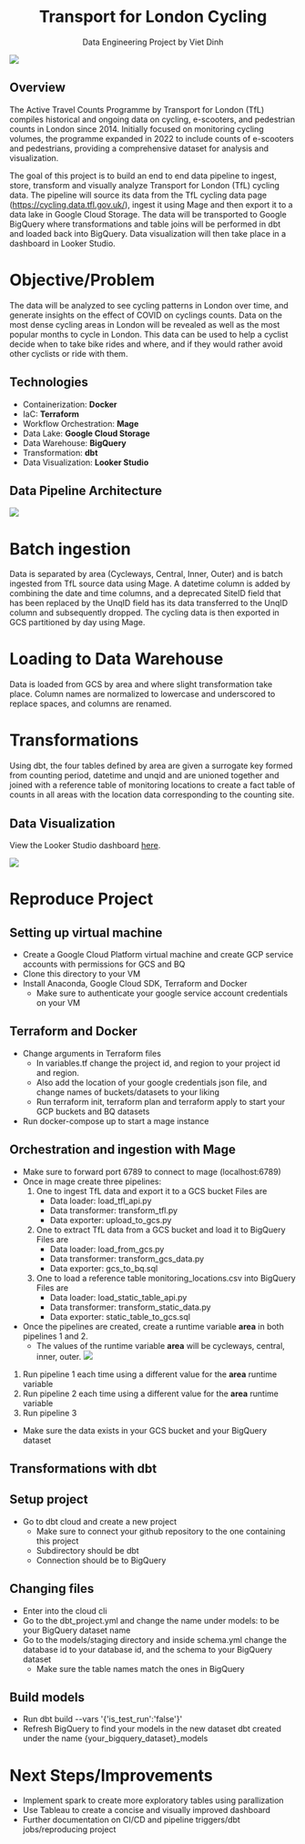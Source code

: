<h1 align="center">Transport for London Cycling</h1>
<p align="center">Data Engineering Project by Viet Dinh</p>

![](images/Cyclists_at_Hyde_Park.jpg)

## Overview
The Active Travel Counts Programme by Transport for London (TfL) compiles historical and ongoing data on cycling, e-scooters, and pedestrian counts in London since 2014. Initially focused on monitoring cycling volumes, the programme expanded in 2022 to include counts of e-scooters and pedestrians, providing a comprehensive dataset for analysis and visualization.

The goal of this project is to build an end to end data pipeline to ingest, store, transform and visually analyze Transport for London (TfL) cycling data. The pipeline will source its data from the TfL cycling data page (https://cycling.data.tfl.gov.uk/), ingest it using Mage and then export it to a data lake in Google Cloud Storage. The data will be transported to Google BigQuery where transformations and table joins will be performed in dbt and loaded back into BigQuery. Data visualization will then take place in a dashboard in Looker Studio.

# Objective/Problem
The data will be analyzed to see cycling patterns in London over time, and generate insights on the effect of COVID on cyclings counts. Data on the most dense cycling areas in London will be revealed as well as the most popular months to cycle in London. This data can be used to help a cyclist decide when to take bike rides and where, and if they would rather avoid other cyclists or ride with them.
## Technologies

- Containerization: **Docker**
- IaC: **Terraform**
- Workflow Orchestration: **Mage** 
- Data Lake: **Google Cloud Storage**
- Data Warehouse: **BigQuery**
- Transformation: **dbt**
- Data Visualization: **Looker Studio**

## Data Pipeline Architecture

![](images/Architecture.jpg)

# Batch ingestion
Data is separated by area (Cycleways, Central, Inner, Outer) and is batch ingested from TfL source data using Mage. A datetime column is added by combining the date and time columns, and a deprecated SiteID field that has been replaced by the UnqID field has its data transferred to the UnqID column and subsequently dropped. The cycling data is then exported in GCS partitioned by day using Mage.

# Loading to Data Warehouse
Data is loaded from GCS by area and where slight transformation take place. Column names are normalized to lowercase and underscored to replace spaces, and columns are renamed.

# Transformations
Using dbt, the four tables defined by area are given a surrogate key formed from counting period, datetime and unqid and are unioned together and joined with a reference table of monitoring locations to create a fact table of counts in all areas with the location data corresponding to the counting site.

## Data Visualization

View the Looker Studio dashboard [here](https://lookerstudio.google.com/reporting/91e140aa-d586-4d5b-a42f-43c68d5754b0).

![](images/TfL_Cycling_Analytics.jpg)

# Reproduce Project

## Setting up virtual machine
- Create a Google Cloud Platform virtual machine and create GCP service accounts with permissions for GCS and BQ
- Clone this directory to your VM
- Install Anaconda, Google Cloud SDK, Terraform and Docker
    - Make sure to authenticate your google service account credentials on your VM
## Terraform and Docker
- Change arguments in Terraform files
    - In variables.tf change the project id, and region to your project id and region. 
    - Also add the location of your google credentials json file, and change names of buckets/datasets to your liking
    - Run terraform init, terraform plan and terraform apply to start your GCP buckets and BQ datasets
- Run docker-compose up to start a mage instance
## Orchestration and ingestion with Mage
- Make sure to forward port 6789 to connect to mage (localhost:6789)
- Once in mage create three pipelines:
    1) One to ingest TfL data and export it to a GCS bucket
       Files are
       - Data loader: load_tfl_api.py
       - Data transformer: transform_tfl.py
       - Data exporter: upload_to_gcs.py
    2) One to extract TfL data from a GCS bucket and load it to BigQuery
       Files are
       - Data loader: load_from_gcs.py
       - Data transformer: transform_gcs_data.py
       - Data exporter: gcs_to_bq.sql
    3) One to load a reference table monitoring_locations.csv into BigQuery
       Files are
       - Data loader: load_static_table_api.py
       - Data transformer: transform_static_data.py
       - Data exporter: static_table_to_gcs.sql
- Once the pipelines are created, create a runtime variable **area** in both pipelines 1 and 2.
  - The values of the runtime variable **area** will be cycleways, central, inner, outer.
![](runtime-variable.png)
1) Run pipeline 1 each time using a different value for the **area** runtime variable
2) Run pipeline 2 each time using a different value for the **area** runtime variable
3) Run pipeline 3
- Make sure the data exists in your GCS bucket and your BigQuery dataset

## Transformations with dbt

## Setup project
- Go to dbt cloud and create a new project
  - Make sure to connect your github repository to the one containing this project
  - Subdirectory should be dbt
  - Connection should be to BigQuery
## Changing files
- Enter into the cloud cli
- Go to the dbt_project.yml and change the name under models: to be your BigQuery dataset name
- Go to the models/staging directory and inside schema.yml change the database id to your database id, and the schema to your BigQuery dataset
    - Make sure the table names match the ones in BigQuery
## Build models
- Run dbt build --vars '{'is_test_run':'false'}'
- Refresh BigQuery to find your models in the new dataset dbt created under the name {your_bigquery_dataset}_models

# Next Steps/Improvements
- Implement spark to create more exploratory tables using parallization
- Use Tableau to create a concise and visually improved dashboard
- Further documentation on CI/CD and pipeline triggers/dbt jobs/reproducing project

